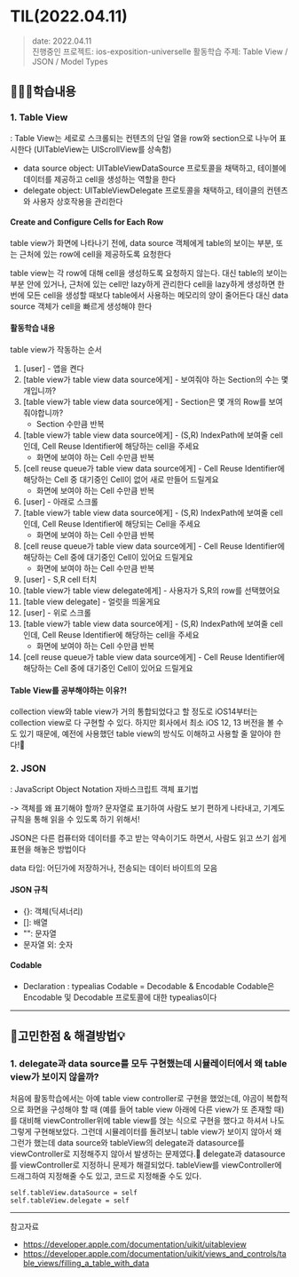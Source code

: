 # TIL(2022.04.11)

> date: 2022.04.11</br>
> 진행중인 프로젝트: ios-exposition-universelle
> 활동학습 주제: Table View / JSON / Model Types

## 👩🏻‍💻학습내용
### 1. Table View
: Table View는 세로로 스크롤되는 컨텐츠의 단일 열을 row와 section으로 나누어 표시한다
(UITableView는 UIScrollView를 상속함)

- data source object: UITableViewDataSource 프로토콜을 채택하고, 테이블에 데이터를 제공하고 cell을 생성하는 역할을 한다
- delegate object: UITableViewDelegate 프로토콜을 채택하고, 테이클의 컨텐츠와 사용자 상호작용을 관리한다

#### Create and Configure Cells for Each Row

table view가 화면에 나타나기 전에, data source 객체에게 table의 보이는 부분, 또는 근처에 있는 row에 cell을 제공하도록 요청한다

table view는 각 row에 대해 cell을 생성하도록 요청하지 않는다. 대신 table의 보이는 부분 안에 있거나, 근처에 있는 cell만 lazy하게 관리한다
cell을 lazy하게 생성하면 한번에 모든 cell을 생성할 때보다 table에서 사용하는 메모리의 양이 줄어든다
대신 data source 객체가 cell을 빠르게 생성해야 한다

#### 활동학습 내용

table view가 작동하는 순서
1. [user] - 앱을 켠다
2. [table view가 table view data source에게] - 보여줘야 하는 Section의 수는 몇개입니까?
3. [table view가 table view data source에게] - Section은 몇 개의 Row를 보여줘야합니까?
    - Section 수만큼 반복
4. [table view가 table view data source에게] - (S,R) IndexPath에 보여줄 cell인데, Cell Reuse Identifier에 해당하는 cell을 주세요
    - 화면에 보여야 하는 Cell 수만큼 반복
5. [cell reuse queue가 table view data source에게] - Cell Reuse Identifier에 해당하는 Cell 중 대기중인 Cell이 없어 새로 만들어 드릴게요
    - 화면에 보여야 하는 Cell 수만큼 반복
6. [user] - 아래로 스크롤
7. [table view가 table view data source에게] - (S,R) IndexPath에 보여줄 cell인데, Cell Reuse Identifier에 해당되는 Cell을 주세요
    - 화면에 보여야 하는 Cell 수만큼 반복
8. [cell reuse queue가 table view data source에게] - Cell Reuse Identifier에 해당하는 Cell 중에 대기중인 Cell이 있어요 드릴게요
    - 화면에 보여야 하는 Cell 수만큼 반복
9. [user] - S,R cell 터치
10. [table view가 table view delegate에게] - 사용자가 S,R의 row를 선택했어요
11. [table view delegate] - 얼럿을 띄울게요
12. [user] - 위로 스크롤
13. [table view가 table view data source에게] - (S,R) IndexPath에 보여줄 cell인데, Cell Reuse Identifier에 해당하는 cell을 주세요
    - 화면에 보여야 하는 Cell 수만큼 반복
14. [cell reuse queue가 table view data source에게] - Cell Reuse Identifier에 해당하는 Cell 중에 대기중인 Cell이 있어요 드릴게요

#### Table View를 공부해야하는 이유?!
collection view와 table view가 거의 통합되었다고 할 정도로 iOS14부터는 collection view로 다 구현할 수 있다. 하지만 회사에서 최소 iOS 12, 13 버전을 볼 수도 있기 때문에, 예전에 사용했던 table view의 방식도 이해하고 사용할 줄 알아야 한다!🧐


### 2. JSON
: JavaScript Object Notation 자바스크립트 객체 표기법

-> 객체를 왜 표기해야 할까?
문자열로 표기하여 사람도 보기 편하게 나타내고, 기계도 규칙을 통해 읽을 수 있도록 하기 위해서!

JSON은 다른 컴퓨터와 데이터를 주고 받는 약속이기도 하면서, 사람도 읽고 쓰기 쉽게 표현을 해놓은 방법이다

data 타입: 어딘가에 저장하거나, 전송되는 데이터 바이트의 모음

#### JSON 규칙
- {}: 객체(딕셔너리)
- []: 배열
- "": 문자열
- 문자열 외: 숫자

#### Codable

- Declaration
: typealias Codable = Decodable & Encodable
Codable은 Encodable 및 Decodable 프로토콜에 대한 typealias이다

---
## 🤔고민한점 & 해결방법💡
### 1. delegate과 data source를 모두 구현했는데 시뮬레이터에서 왜 table view가 보이지 않을까?
처음에 활동학습에서는 아예 table view controller로 구현을 했었는데, 야곰이 복합적으로 화면을 구성해야 할 때 (예를 들어 table view 아래에 다른 view가 또 존재할 때)를 대비해 viewController위에 table view를 얹는 식으로 구현을 했다고 하셔서 나도 그렇게 구현해보았다. 그런데 시뮬레이터를 돌려보니 table view가 보이지 않아서 왜 그런가 했는데 data source와 tableView의 delegate과 datasource를 viewController로 지정해주지 않아서 발생하는 문제였다.🥲
delegate과 datasource를 viewController로 지정하니 문제가 해결되었다. tableView를 viewController에 드래그하여 지정해줄 수도 있고, 코드로 지정해줄 수도 있다.
```swift=
self.tableView.dataSource = self
self.tableView.delegate = self
```
---
참고자료
- https://developer.apple.com/documentation/uikit/uitableview
- https://developer.apple.com/documentation/uikit/views_and_controls/table_views/filling_a_table_with_data

